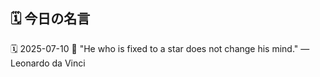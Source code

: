 ## 🗓️ 今日の名言

<!--START_SECTION:quote-->
🗓️ 2025-07-10
💬 "He who is fixed to a star does not change his mind." — Leonardo da Vinci
<!--END_SECTION:quote-->

